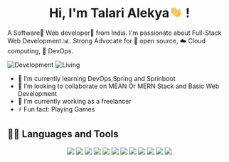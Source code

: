 <!-- ![](https://raw.githubusercontent.com/halfrost/halfrost/master/icons/header_.png) -->

<!-- ## 👋Hi, I am Surya! glad to see you here  -->
<h1 align="center">Hi, I'm Talari Alekya<img src="https://raw.githubusercontent.com/ABSphreak/ABSphreak/master/gifs/Hi.gif" height="25px" width="30px"> ! </h1>

A Software🌈 Web developer🎯 from India. I'm passionate about Full-Stack Web Development.:bar_chart:. Strong Advocate for 📜 open source, :cloud: Cloud computing, 🚀 DevOps.



![Development](https://img.shields.io/badge/Developement-Full%20Stack-brightgreen)
![Living](https://img.shields.io/badge/Living-India-blue)

<!-- <img width="50%" align="right" alt="Github Image" src="https://raw.githubusercontent.com/onimur/.github/master/.resources/git-header.svg" /> -->

- 🌱 I’m currently learning DevOps,Spring and Sprinboot
- 👯 I’m looking to collaborate on MEAN Or MERN Stack and Basic Web Development
- 🏫 I’m currently working as a freelancer
- ⚡ Fun fact: Playing Games

## 👨‍💻 Languages and Tools

<p align="center">
  <img src="https://img.shields.io/badge/java-%23ED8B00.svg?style=for-the-badge&logo=java&logoColor=white">
  <img src="https://img.shields.io/badge/html5-%23E34F26.svg?style=for-the-badge&logo=html5&logoColor=white">
  <img src="https://img.shields.io/badge/css3-%231572B6.svg?style=for-the-badge&logo=css3&logoColor=white">
  <img src="https://img.shields.io/badge/javascript-%23323330.svg?style=for-the-badge&logo=javascript&logoColor=%23F7DF1E">
  <img src="https://img.shields.io/badge/react-%2320232a.svg?style=for-the-badge&logo=react&logoColor=%2361DAFB">
  <img src="https://img.shields.io/badge/MySQL-00000F?style=for-the-badge&logo=mysql&logoColor=white">
  <img src="https://img.shields.io/badge/PostgreSQL-316192?style=for-the-badge&logo=postgresql&logoColor=white">
  <img src="https://img.shields.io/badge/MongoDB-4EA94B?style=for-the-badge&logo=mongodb&logoColor=white">
  <img src="https://img.shields.io/badge/git-%23F05033.svg?style=for-the-badge&logo=git&logoColor=white">
  <img src="https://img.shields.io/badge/bootstrap-%23563D7C.svg?style=for-the-badge&logo=bootstrap&logoColor=white">
  <img src="https://img.shields.io/badge/python-3670A0?style=for-the-badge&logo=python&logoColor=ffdd54">
  <img src="https://img.shields.io/badge/express-000000?style=for-the-badge&logo=express&logoColor=ffdd54">  
</p>

